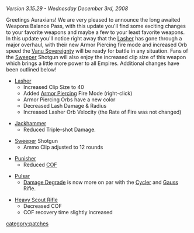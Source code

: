*Version 3.15.29 - Wednesday December 3rd, 2008*

Greetings Auraxians! We are very pleased to announce the long awaited
Weapons Balance Pass, with this update you'll find some exciting changes
to your favorite weapons and maybe a few to your least favorite weapons.
In this update you'll notice right away that the
[Lasher](Lasher "wikilink") has gone through a major overhaul, with
their new Armor Piercing fire mode and increased Orb speed the [Vanu
Sovereignty](Vanu_Sovereignty "wikilink") will be ready for battle in
any situation. Fans of the [Sweeper](Sweeper "wikilink") Shotgun will
also enjoy the increased clip size of this weapon which brings a little
more power to all Empires. Additional changes have been outlined below!

-   [Lasher](Lasher "wikilink")
    -   Increased Clip Size to 40
    -   Added [Armor Piercing](Armor_Piercing "wikilink") Fire Mode
        (right-click)
    -   Armor Piercing Orbs have a new color
    -   Decreased Lash Damage & Radius
    -   Increased Lasher Orb Velocity (the Rate of Fire was not changed)

<!-- -->

-   [Jackhammer](Jackhammer "wikilink")
    -   Reduced Triple-shot Damage.

<!-- -->

-   [Sweeper](Sweeper "wikilink") Shotgun
    -   Ammo Clip adjusted to 12 rounds

<!-- -->

-   [Punisher](Punisher "wikilink")
    -   Reduced [COF](COF "wikilink")

<!-- -->

-   [Pulsar](Pulsar "wikilink")
    -   [Damage Degrade](Damage_Degradation "wikilink") is now more on
        par with the [Cycler](Cycler "wikilink") and
        [Gauss](Gauss "wikilink") Rifle.

<!-- -->

-   [Heavy Scout Rifle](Heavy_Scout_Rifle "wikilink")
    -   Decreased COF
    -   COF recovery time slightly increased

[category:patches](category:patches "wikilink")